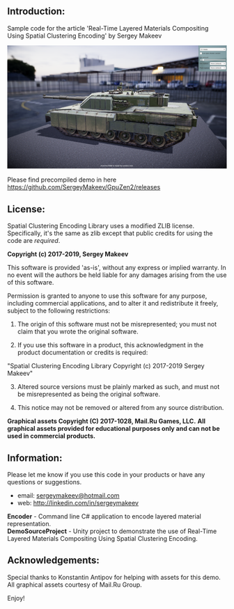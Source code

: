 ## Introduction:

Sample code for the article 'Real-Time Layered Materials Compositing
Using Spatial Clustering Encoding' by Sergey Makeev

![Demo Screenshot](https://raw.githubusercontent.com/SergeyMakeev/GpuZen2/master/Image/DemoScreen.png)

Please find precompiled demo in here https://github.com/SergeyMakeev/GpuZen2/releases

## License:

Spatial Clustering Encoding Library uses a modified ZLIB license.
Specifically, it's the same as zlib except that public credits for using the code are *required*.

**Copyright (c) 2017-2019, Sergey Makeev**

This software is provided 'as-is', without any express or implied
warranty.  In no event will the authors be held liable for any damages
arising from the use of this software.

Permission is granted to anyone to use this software for any purpose,
including commercial applications, and to alter it and redistribute it
freely, subject to the following restrictions:

1. The origin of this software must not be misrepresented; you must not
claim that you wrote the original software. 

2. If you use this software in a product, this acknowledgment in the product 
documentation or credits is required:

"Spatial Clustering Encoding Library Copyright (c) 2017-2019 Sergey Makeev"

3. Altered source versions must be plainly marked as such, and must not be
misrepresented as being the original software.

4. This notice may not be removed or altered from any source distribution.

**Graphical assets Copyright (C) 2017-1028, Mail.Ru Games, LLC.**
**All graphical assets provided for educational purposes only and can not be used in commercial products.**


## Information:

Please let me know if you use this code in your products or have any questions or suggestions.

- email: [sergeymakeev@hotmail.com](mailto:sergeymakeev@hotmail.com)
- web: http://linkedin.com/in/sergeymakeev

**Encoder** - Command line C# application to encode layered material representation.  
**DemoSourceProject** - Unity project to demonstrate the use of Real-Time Layered Materials
Compositing Using Spatial Clustering Encoding.  
 
## Acknowledgements:

Special thanks to Konstantin Antipov for helping with assets for this demo.
All graphical assets courtesy of Mail.Ru Group.

Enjoy!

